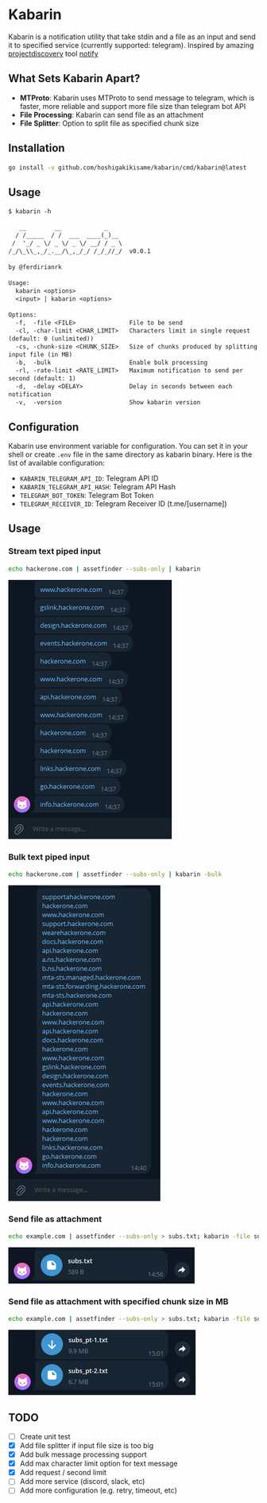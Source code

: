 # Kabarin

Kabarin is a notification utility that take stdin and a file as an input and send it to specified service (currently supported: telegram). Inspired by amazing [projectdiscovery](https://github.com/projectdiscovery) tool [notify](https://github.com/projectdiscovery/notify)

## What Sets Kabarin Apart?
- **MTProto**: Kabarin uses MTProto to send message to telegram, which is faster, more reliable and support more file size than telegram bot API
- **File Processing**: Kabarin can send file as an attachment
- **File Splitter**: Option to split file as specified chunk size

## Installation
```bash
go install -v github.com/hoshigakikisame/kabarin/cmd/kabarin@latest
```

## Usage
```text
$ kabarin -h

   __        __            _
  / /_____  / /  ___  ____(_)__
 /  '_/ _ \/ _ \/ _ \/ __/ / _ \
/_/\_\\_,_/_.__/\_,_/_/ /_/_//_/  v0.0.1

by @ferdirianrk

Usage:
  kabarin <options>
  <input> | kabarin <options>

Options:
  -f,  -file <FILE>               File to be send
  -cl, -char-limit <CHAR_LIMIT>   Characters limit in single request (default: 0 (unlimited))
  -cs, -chunk-size <CHUNK_SIZE>   Size of chunks produced by splitting input file (in MB)
  -b,  -bulk                      Enable bulk processing
  -rl, -rate-limit <RATE_LIMIT>   Maximum notification to send per second (default: 1)
  -d,  -delay <DELAY>             Delay in seconds between each notification
  -v,  -version                   Show kabarin version
```

## Configuration
Kabarin use environment variable for configuration. You can set it in your shell or create `.env` file in the same directory as kabarin binary. Here is the list of available configuration:
- `KABARIN_TELEGRAM_API_ID`: Telegram API ID
- `KABARIN_TELEGRAM_API_HASH`: Telegram API Hash
- `TELEGRAM_BOT_TOKEN`: Telegram Bot Token
- `TELEGRAM_RECEIVER_ID`: Telegram Receiver ID (t.me/[username])

## Usage
### Stream text piped input
```bash
echo hackerone.com | assetfinder --subs-only | kabarin
```
![alt text](assets/stream_text.png)

### Bulk text piped input
```bash
echo hackerone.com | assetfinder --subs-only | kabarin -bulk
```
![alt text](assets/bulk_text.png)

### Send file as attachment
```bash
echo example.com | assetfinder --subs-only > subs.txt; kabarin -file subs.txt
```
![alt text](assets/file.png)

### Send file as attachment with specified chunk size in MB
```bash
echo example.com | assetfinder --subs-only > subs.txt; kabarin -file subs.txt -cs 10
```
![alt text](assets/chunk_file.png)

## TODO
- [ ] Create unit test
- [x] Add file splitter if input file size is too big
- [x] Add bulk message processing support
- [x] Add max character limit option for text message
- [x] Add request / second limit
- [ ] Add more service (discord, slack, etc)
- [ ] Add more configuration (e.g. retry, timeout, etc)